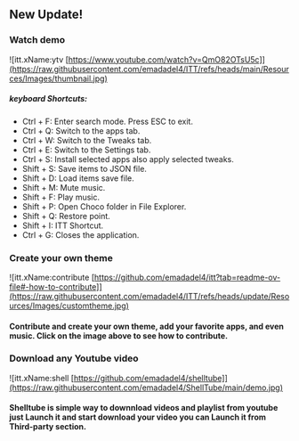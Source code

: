 ## New Update!

### Watch demo

![itt.xName:ytv [https://www.youtube.com/watch?v=QmO82OTsU5c]](https://raw.githubusercontent.com/emadadel4/ITT/refs/heads/main/Resources/Images/thumbnail.jpg)

##### keyboard Shortcuts:

- Ctrl + F: Enter search mode. Press ESC to exit.
- Ctrl + Q: Switch to the apps tab.
- Ctrl + W: Switch to the Tweaks tab.
- Ctrl + E: Switch to the Settings tab.
- Ctrl + S: Install selected apps also apply selected tweaks.
- Shift + S: Save items to JSON file.
- Shift + D: Load items save file.
- Shift + M: Mute music.
- Shift + F: Play music.
- Shift + P: Open Choco folder in File Explorer.
- Shift + Q: Restore point.
- Shift + I: ITT Shortcut.
- Ctrl + G: Closes the application.

### Create your own theme

![itt.xName:contribute [https://github.com/emadadel4/itt?tab=readme-ov-file#-how-to-contribute]](https://raw.githubusercontent.com/emadadel4/ITT/refs/heads/update/Resources/Images/customtheme.jpg)

#### Contribute and create your own theme, add your favorite apps, and even music. Click on the image above to see how to contribute.

### Download any Youtube video

![itt.xName:shell [https://github.com/emadadel4/shelltube]](https://raw.githubusercontent.com/emadadel4/ShellTube/main/demo.jpg)

#### Shelltube is simple way to downnload videos and playlist from youtube just Launch it and start download your video you can Launch it from Third-party section.

